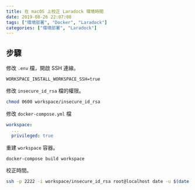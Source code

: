 ```yaml
---
title: 在 macOS 上校正 Laradock 環境時間
date: 2019-08-26 22:07:08
tags: ["環境部署", "Docker", "Laradock"]
categories: ["環境部署", "Laradock"]
---
```


## 步驟

修改 `.env` 檔，開啟 SSH 連線。

```env
WORKSPACE_INSTALL_WORKSPACE_SSH=true
```

修改 `insecure_id_rsa` 檔的權限。

```bash
chmod 0600 workspace/insecure_id_rsa
```

修改 `docker-compose.yml` 檔

```yaml
workspace:
  ...
  privileged: true
```

重建 `workspace` 容器。

```bash
docker-compose build workspace
```

校正時間。

```bash
ssh -p 2222 -i workspace/insecure_id_rsa root@localhost date -u $(date +%m%d%H%M%Y)
```
